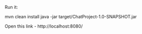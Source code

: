 Run it:

mvn clean install 
java -jar target/ChatProject-1.0-SNAPSHOT.jar

Open this link - http://localhost:8080/
